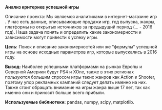 **Анализ критериев успешной игры**

Описание проекта: Мы являемся аналитиками в интернет-магазине игр . У нас есть данные, описываиющие продажи игр, год выпуска, жанры, платформы из открытых источников за предыдущий период (... - 2016 год). 
Наша задача понять и определить какие закономерности и зависимости могут привести к успеху игры.

**Цель:** Поиск и описание закономерностей или же "формулы" успешной игры на основе исходных параметров игр, которые выпускались в 2016 году.

**Вывод:** Наиболее успешными платформами на рынках Европы и Северной Америки будут PS4 и XOne, также в этих регионах пользуются большим спросом игры таких жанров как Action и Shooter, 
поэтому упор рекламных кампаний следует делать именно на них. Также стоит обращать внимание на игры жанра выше 17 лет, так как именно они и приносят больше всего прибыли.

**Используемые библиотеки:** pandas, numpy, scipy, matplotlib.
